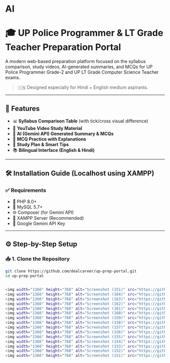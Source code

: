 # AI
# 🎓 UP Police Programmer & LT Grade Teacher Preparation Portal

A modern web-based preparation platform focused on the syllabus comparison, study videos, AI-generated summaries, and MCQs for UP Police Programmer Grade-2 and UP LT Grade Computer Science Teacher exams.

> 🇮🇳 Designed especially for Hindi + English medium aspirants.

---

## 🚀 Features

- 📊 **Syllabus Comparison Table** (with tick/cross visual difference)
- 🎥 **YouTube Video Study Material**
- 🧠 **AI (Gemini API) Generated Summary & MCQs**
- 📝 **MCQ Practice with Explanations**
- 🎯 **Study Plan & Smart Tips**
- 📚 **Bilingual Interface (English & Hindi)**

---

## 🛠️ Installation Guide (Localhost using XAMPP)

### ✅ Requirements

- 🧱 PHP 8.0+
- 🐬 MySQL 5.7+
- 🌐 Composer (for Gemini API)
- 🧪 XAMPP Server (Recommended)
- 🧠 Google Gemini API Key

---

## ⚙️ Step-by-Step Setup

### 📥 1. Clone the Repository

```bash
git clone https://github.com/dealcareer/up-prep-portal.git
cd up-prep-portal


<img width="1366" height="768" alt="Screenshot (151)" src="https://github.com/user-attachments/assets/adb1943a-6050-44b3-a74c-b79b96ccdf17" />
<img width="1366" height="768" alt="Screenshot (164)" src="https://github.com/user-attachments/assets/88dd7218-9f84-4ec8-98f1-ff788db9e3ec" />
<img width="1366" height="768" alt="Screenshot (163)" src="https://github.com/user-attachments/assets/af22d635-05d8-4884-af22-afa0fecc2d8b" />
<img width="1366" height="768" alt="Screenshot (162)" src="https://github.com/user-attachments/assets/c1b86f1b-49dc-450a-ac5f-b72c9a6fbcdf" />
<img width="1366" height="768" alt="Screenshot (161)" src="https://github.com/user-attachments/assets/eee60479-3b69-413f-a144-8c264286d845" />
<img width="1366" height="768" alt="Screenshot (160)" src="https://github.com/user-attachments/assets/a30f7b71-7ded-4176-bff9-0867f64b7c97" />
<img width="1366" height="768" alt="Screenshot (159)" src="https://github.com/user-attachments/assets/74da7659-0b64-42d7-93f9-a84cad543081" />
<img width="1366" height="768" alt="Screenshot (158)" src="https://github.com/user-attachments/assets/bc964552-3605-4dfc-aa77-fa73d704a54d" />
<img width="1366" height="768" alt="Screenshot (157)" src="https://github.com/user-attachments/assets/2619d575-e8a1-4876-a724-3e9dfce3861c" />
<img width="1366" height="768" alt="Screenshot (156)" src="https://github.com/user-attachments/assets/45775420-1898-468d-ba2e-506016899612" />
<img width="1366" height="768" alt="Screenshot (155)" src="https://github.com/user-attachments/assets/708cac04-3637-445b-ae66-8d622f884299" />
<img width="1366" height="768" alt="Screenshot (154)" src="https://github.com/user-attachments/assets/1c68dbf8-11c6-4e44-b5c7-a835c88e3539" />
<img width="1366" height="768" alt="Screenshot (153)" src="https://github.com/user-attachments/assets/ffbac35e-653b-4424-8f4f-7d0f38183c72" />
<img width="1366" height="768" alt="Screenshot (152)" src="https://github.com/user-attachments/assets/47f2a78f-e212-4618-a9f6-c55f9843be2c" />
<img width="1366" height="768" alt="Screenshot (151)" src="https://github.com/user-attachments/assets/d9d8311f-f73d-4215-aea7-d645fd0b065d" />

